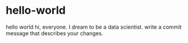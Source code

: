 # hello-world
hello world
hi, everyone. I dream to be a data scientist.
write a commit message that describes your changes.
